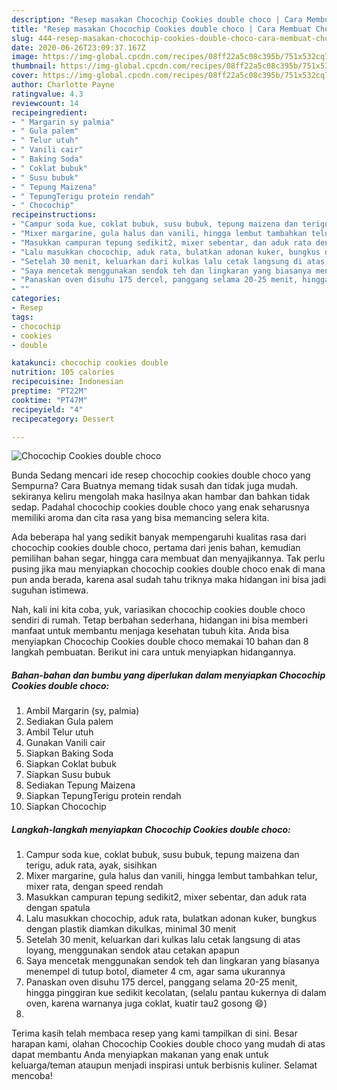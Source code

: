 ```yaml
---
description: "Resep masakan Chocochip Cookies double choco | Cara Membuat Chocochip Cookies double choco Yang Sedap"
title: "Resep masakan Chocochip Cookies double choco | Cara Membuat Chocochip Cookies double choco Yang Sedap"
slug: 444-resep-masakan-chocochip-cookies-double-choco-cara-membuat-chocochip-cookies-double-choco-yang-sedap
date: 2020-06-26T23:09:37.167Z
image: https://img-global.cpcdn.com/recipes/08ff22a5c08c395b/751x532cq70/chocochip-cookies-double-choco-foto-resep-utama.jpg
thumbnail: https://img-global.cpcdn.com/recipes/08ff22a5c08c395b/751x532cq70/chocochip-cookies-double-choco-foto-resep-utama.jpg
cover: https://img-global.cpcdn.com/recipes/08ff22a5c08c395b/751x532cq70/chocochip-cookies-double-choco-foto-resep-utama.jpg
author: Charlotte Payne
ratingvalue: 4.3
reviewcount: 14
recipeingredient:
- " Margarin sy palmia"
- " Gula palem"
- " Telur utuh"
- " Vanili cair"
- " Baking Soda"
- " Coklat bubuk"
- " Susu bubuk"
- " Tepung Maizena"
- " TepungTerigu protein rendah"
- " Chocochip"
recipeinstructions:
- "Campur soda kue, coklat bubuk, susu bubuk, tepung maizena dan terigu, aduk rata, ayak, sisihkan"
- "Mixer margarine, gula halus dan vanili, hingga lembut tambahkan telur, mixer rata, dengan speed rendah"
- "Masukkan campuran tepung sedikit2, mixer sebentar, dan aduk rata dengan spatula"
- "Lalu masukkan chocochip, aduk rata, bulatkan adonan kuker, bungkus dengan plastik diamkan dikulkas, minimal 30 menit"
- "Setelah 30 menit, keluarkan dari kulkas lalu cetak langsung di atas loyang, menggunakan sendok atau cetakan apapun"
- "Saya mencetak menggunakan sendok teh dan lingkaran yang biasanya menempel di tutup botol, diameter 4 cm, agar sama ukurannya"
- "Panaskan oven disuhu 175 dercel, panggang selama 20-25 menit, hingga pinggiran kue sedikit kecolatan, (selalu pantau kukernya di dalam oven, karena warnanya juga coklat, kuatir tau2 gosong 😄)"
- ""
categories:
- Resep
tags:
- chocochip
- cookies
- double

katakunci: chocochip cookies double 
nutrition: 105 calories
recipecuisine: Indonesian
preptime: "PT22M"
cooktime: "PT47M"
recipeyield: "4"
recipecategory: Dessert

---
```



![Chocochip Cookies double choco](https://img-global.cpcdn.com/recipes/08ff22a5c08c395b/751x532cq70/chocochip-cookies-double-choco-foto-resep-utama.jpg)

Bunda Sedang mencari ide resep chocochip cookies double choco yang Sempurna? Cara Buatnya memang tidak susah dan tidak juga mudah. sekiranya keliru mengolah maka hasilnya akan hambar dan bahkan tidak sedap. Padahal chocochip cookies double choco yang enak seharusnya memiliki aroma dan cita rasa yang bisa memancing selera kita.

Ada beberapa hal yang sedikit banyak mempengaruhi kualitas rasa dari chocochip cookies double choco, pertama dari jenis bahan, kemudian pemilihan bahan segar, hingga cara membuat dan menyajikannya. Tak perlu pusing jika mau menyiapkan chocochip cookies double choco enak di mana pun anda berada, karena asal sudah tahu triknya maka hidangan ini bisa jadi suguhan istimewa.




Nah, kali ini kita coba, yuk, variasikan chocochip cookies double choco sendiri di rumah. Tetap berbahan sederhana, hidangan ini bisa memberi manfaat untuk membantu menjaga kesehatan tubuh kita. Anda bisa menyiapkan Chocochip Cookies double choco memakai 10 bahan dan 8 langkah pembuatan. Berikut ini cara untuk menyiapkan hidangannya.

<!--inarticleads1-->

##### Bahan-bahan dan bumbu yang diperlukan dalam menyiapkan Chocochip Cookies double choco:

1. Ambil  Margarin (sy, palmia)
1. Sediakan  Gula palem
1. Ambil  Telur utuh
1. Gunakan  Vanili cair
1. Siapkan  Baking Soda
1. Siapkan  Coklat bubuk
1. Siapkan  Susu bubuk
1. Sediakan  Tepung Maizena
1. Siapkan  TepungTerigu protein rendah
1. Siapkan  Chocochip




<!--inarticleads2-->

##### Langkah-langkah menyiapkan Chocochip Cookies double choco:

1. Campur soda kue, coklat bubuk, susu bubuk, tepung maizena dan terigu, aduk rata, ayak, sisihkan
1. Mixer margarine, gula halus dan vanili, hingga lembut tambahkan telur, mixer rata, dengan speed rendah
1. Masukkan campuran tepung sedikit2, mixer sebentar, dan aduk rata dengan spatula
1. Lalu masukkan chocochip, aduk rata, bulatkan adonan kuker, bungkus dengan plastik diamkan dikulkas, minimal 30 menit
1. Setelah 30 menit, keluarkan dari kulkas lalu cetak langsung di atas loyang, menggunakan sendok atau cetakan apapun
1. Saya mencetak menggunakan sendok teh dan lingkaran yang biasanya menempel di tutup botol, diameter 4 cm, agar sama ukurannya
1. Panaskan oven disuhu 175 dercel, panggang selama 20-25 menit, hingga pinggiran kue sedikit kecolatan, (selalu pantau kukernya di dalam oven, karena warnanya juga coklat, kuatir tau2 gosong 😄)
1. 




Terima kasih telah membaca resep yang kami tampilkan di sini. Besar harapan kami, olahan Chocochip Cookies double choco yang mudah di atas dapat membantu Anda menyiapkan makanan yang enak untuk keluarga/teman ataupun menjadi inspirasi untuk berbisnis kuliner. Selamat mencoba!
